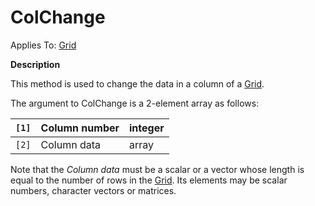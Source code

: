 




<h1 class="heading"><span class="name">ColChange</span></h1>

Applies To: [Grid](./grid.md)


**Description**


This method is used to change the data in a column of a [Grid](./grid.md).


The argument to ColChange is a 2-element array as follows:


| `[1]` | Column number | integer |
| --- | --- | ---  |
| `[2]` | Column data | array |


Note that the *Column data* must be a scalar or a vector whose length is equal to the number of rows in the [Grid](./grid.md). Its elements may be scalar numbers, character vectors or matrices.



